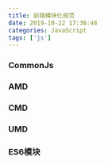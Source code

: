 ```yaml
---
title: 前端模块化规范
date: 2019-10-22 17:36:48
categories: JavaScript
tags: ['js']
---
```


### CommonJs

### AMD

### CMD

### UMD

### ES6模块

